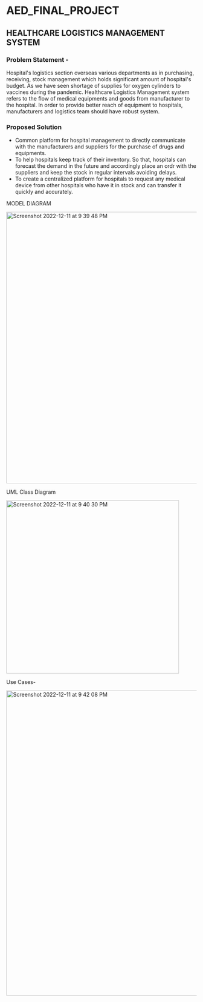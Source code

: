 # AED_FINAL_PROJECT

## HEALTHCARE LOGISTICS MANAGEMENT SYSTEM

### Problem Statement - 

Hospital's logistics section overseas various departments as in purchasing, receiving, stock management which holds significant amount of hospital's budget. As we have seen shortage of supplies for oxygen cylinders to vaccines during the pandemic. Healthcare Logistics Management system refers to the flow of medical equipments and goods from manufacturer to the hospital. In order to provide better reach of equipment to hospitals, manufacturers and logistics team should have robust system.


### Proposed Solution

- Common platform for hospital management to directly communicate with the manufacturers and suppliers for the purchase of drugs and equipments.
- To help hospitals keep track of their inventory. So that, hospitals can forecast the demand in the future and accordingly place an ordr with the suppliers and keep the stock in regular intervals avoiding delays.
- To create a centralized platform for hospitals to request any medical device from other hospitals who have it in stock and can transfer it quickly and accurately.

MODEL DIAGRAM

<img width="717" alt="Screenshot 2022-12-11 at 9 39 48 PM" src="https://user-images.githubusercontent.com/114834509/206949183-4efa547a-aea2-4cd9-b0e9-52e8337bffb3.png">

UML Class Diagram

<img width="457" alt="Screenshot 2022-12-11 at 9 40 30 PM" src="https://user-images.githubusercontent.com/114834509/206949244-871494e9-ad8d-480d-a855-83656fa9b36f.png">

Use Cases-

<img width="806" alt="Screenshot 2022-12-11 at 9 42 08 PM" src="https://user-images.githubusercontent.com/114834509/206949426-226e57e4-c80d-4925-977d-92ac82e686f6.png">

